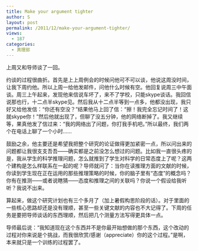 ```yaml
---
title: Make your argument tighter
author: S
layout: post
permalink: /2011/12/make-your-argument-tighter/
views:
  - 187
categories:
  - 真理部
---
```

上周又和导师谈了一回。

约谈的过程很曲折。首先是上上周例会的时候问他可不可以谈，他说这周没时间，让我下周约他。所以上周一给他发邮件，问他什么时候有空。他回复说周三中午面谈。周三上午起来，发现他来信说车坏了，来不了学校，只能skype谈话。我回信说那也行，十二点半skype见。然后我从十二点半等到一点多，他都没出现，我只好又给他发信：“你还有空没？”结果他马上回了信：“擦！我完全忘记时间了！这就skype你！”然后他就出现了，但聊了没五分钟，他的网络断掉了。我又继续等，果真他发了信过来：“我的网络出了问题，你打我手机吧。”所以最终，我们两个在电话上聊了一个小时……

鼓励之余，他主要还是希望我把整个研究的论证做得更加紧密一点，所以问出来的问题都让我很支支吾吾——确实都是之前没怎么想过的问题。比如我一直很头疼的是，我从学生的科学推理问题，怎么就推到了学生对科学的日常态度上了呢？这两个建构是怎么样联系在一起的呢？导师就问了：当你在读推理方面的文献的时候，你读到学生现在正在运用的那些推理策略的时候，你的脑子里有“态度”的概念吗？你有在推测——或者说瞎猜——态度和推理之间的关联吗？你说一个假设给我听听？我说不出来。

算起来，做这个研究计划也有三个多月了（加上暑假构思阶段的话）。对于里面的一些核心思路却还是没有理顺，甚至一些关键文献的内容也不大记得了。下周的任务是要把导师谈话的东西理顺，然后把几个测量方法写得更具体一点。

导师最后说：“我知道现在这个东西并不是你最开始想做的那个东西，这个改动的过程对你来说是个挑战，而我很欣赏/感谢（appreciate）你的这个过程。”是啊，本来就只是一个训练的过程罢了。
